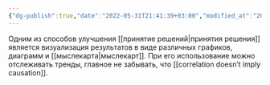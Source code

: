 ```yaml
---
{"dg-publish":true,"date":"2022-05-31T21:41:39+03:00","modified_at":"2022-05-31T21:46:28+03:00","permalink":"/vizualizacziya-rezultatov/","dgHomeLink":false,"dgPassFrontmatter":true}
---
```



Одним из способов улучшения [[принятие решений|принятия решения]] является визуализация результатов в виде различных графиков, диаграмм и [[мыслекарта|мыслекарт]]. При его использование можно отслеживать тренды, главное не забывать, что [[correlation doesn’t imply causation]].
